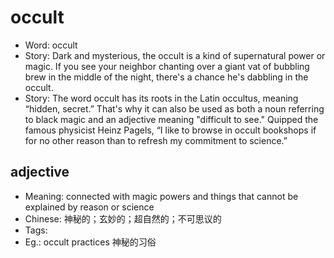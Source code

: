 # occult

- Word: occult
- Story: Dark and mysterious, the occult is a kind of supernatural power or magic. If you see your neighbor chanting over a giant vat of bubbling brew in the middle of the night, there's a chance he's dabbling in the occult.
- Story: The word occult has its roots in the Latin occultus, meaning “hidden, secret.” That's why it can also be used as both a noun referring to black magic and an adjective meaning "difficult to see." Quipped the famous physicist Heinz Pagels, “I like to browse in occult bookshops if for no other reason than to refresh my commitment to science.”

## adjective

- Meaning: connected with magic powers and things that cannot be explained by reason or science
- Chinese: 神秘的；玄妙的；超自然的；不可思议的
- Tags: 
- Eg.: occult practices 神秘的习俗

